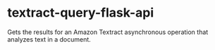 # textract-query-flask-api
Gets the results for an Amazon Textract asynchronous operation that analyzes text in a document.
